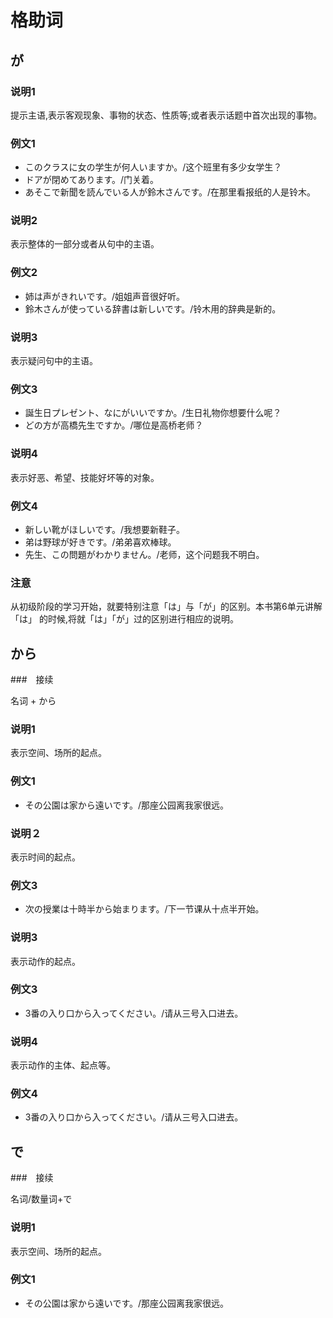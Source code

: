 # 格助词

## が

### 说明1

提示主语,表示客观现象、事物的状态、性质等;或者表示话题中首次出现的事物。

### 例文1

* このクラスに女の学生が何人いますか。/这个班里有多少女学生？
* ドアが閉めてあります。/门关着。
* あそこで新聞を読んでいる人が鈴木さんです。/在那里看报纸的人是铃木。

### 说明2

表示整体的一部分或者从句中的主语。

### 例文2

* 姉は声がきれいです。/姐姐声音很好听。
* 鈴木さんが使っている辞書は新しいです。/铃木用的辞典是新的。

### 说明3

表示疑问句中的主语。

### 例文3

* 誕生日プレゼント、なにがいいですか。/生日礼物你想要什么呢？
* どの方が高橋先生ですか。/哪位是高桥老师？

### 说明4

表示好恶、希望、技能好坏等的对象。

### 例文4

* 新しい靴がほしいです。/我想要新鞋子。
* 弟は野球が好きです。/弟弟喜欢棒球。
* 先生、この問題がわかりません。/老师，这个问题我不明白。

### 注意

从初级阶段的学习开始，就要特别注意「は」与「が」的区别。本书第6单元讲解「は」 的时候,将就「は」「が」过的区别进行相应的说明。


## から

###　接续

名词 + から

### 说明1

表示空间、场所的起点。

### 例文1

* その公園は家から遠いです。/那座公园离我家很远。

### 说明２

表示时间的起点。

### 例文3

* 次の授業は十時半から始まります。/下一节课从十点半开始。

### 说明3

表示动作的起点。

### 例文3

* 3番の入り口から入ってください。/请从三号入口进去。

### 说明4

表示动作的主体、起点等。

### 例文4

* 3番の入り口から入ってください。/请从三号入口进去。

## で

###　接续

名词/数量词+で

### 说明1

表示空间、场所的起点。

### 例文1

* その公園は家から遠いです。/那座公园离我家很远。